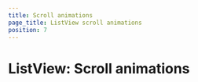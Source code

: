 ```yaml
---
title: Scroll animations
page_title: ListView scroll animations
position: 7
---
```


# ListView: Scroll animations



